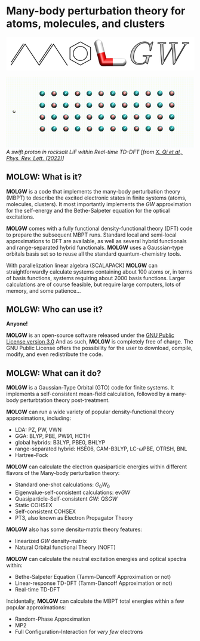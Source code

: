 # Many-body perturbation theory for atoms, molecules, and clusters

![MOLGW](img/molgw.png)

![proton_in_lif](img/lif_channel_ACQZ_translucent.gif)
*A swift proton in rocksalt LiF within Real-time TD-DFT [from [X. Qi et al., Phys. Rev. Lett. (2022)](http://dx.doi.org/10.1103/PhysRevLett.128.043401)]*


## MOLGW: What is it?

**MOLGW**
is a code that implements the many-body perturbation theory (MBPT) to describe the excited electronic states in finite systems (atoms, molecules, clusters).
It most importantly implements the $GW$ approximation for the self-energy and the Bethe-Salpeter equation for the optical excitations.

**MOLGW** comes with a fully functional density-functional theory (DFT) code to prepare the subsequent MBPT runs.
Standard local and semi-local approximations to DFT are available, as well as several hybrid functionals and range-separated hybrid functionals.
**MOLGW** uses a Gaussian-type orbitals basis set so to reuse all the standard quantum-chemistry tools.

With parallelization linear algebra (SCALAPACK)
**MOLGW**
can straightforwardly calculate systems containing about 100 atoms
or, in terms of basis functions, systems requiring about 2000 basis functions.
Larger calculations are of course feasible, but require large computers, lots of memory, and some patience...



## MOLGW: Who can use it?

**Anyone!**

**MOLGW** is an open-source software released under the [GNU Public License version 3.0](http://www.gnu.org/licenses/gpl.html)
And as such, **MOLGW** is completely free of charge. 
The GNU Public License offers the possibility for the user to download, compile, modify, and even redistribute the code.



## MOLGW: What can it do?


**MOLGW** is a Gaussian-Type Orbital (GTO) code for finite systems.
It implements a self-consistent mean-field calculation, followed by a many-body perturbtation theory post-treatment.

**MOLGW** can run a wide variety of popular density-functional theory approximations, including:

- LDA: PZ, PW, VWN
- GGA: BLYP, PBE, PW91, HCTH
- global hybrids: B3LYP, PBE0, BHLYP
- range-separated hybrid: HSE06, CAM-B3LYP, LC-$\omega$PBE, OTRSH, BNL
- Hartree-Fock

**MOLGW** can calculate the electron quasiparticle energies within different flavors of the Many-body perturbation theory:

- Standard one-shot calculations: $G_0W_0$
- Eigenvalue-self-consistent calculations: ev$GW$
- Quasiparticle-Self-consistent $GW$: QS$GW$
- Static COHSEX
- Self-consistent COHSEX
- PT3, also known as Electron Propagator Theory


**MOLGW** also has some densitu-matrix theory features:

- linearized $GW$ density-matrix
- Natural Orbital functional Theory (NOFT)


**MOLGW** can calculate the neutral excitation energies and optical spectra within:

- Bethe-Salpeter Equation (Tamm-Dancoff Approximation or not)
- Linear-response TD-DFT (Tamm-Dancoff Approximation or not)
- Real-time TD-DFT

Incidentally, **MOLGW** can calculate the MBPT total energies within a few popular approximations:

- Random-Phase Approximation
- MP2
- Full Configuration-Interaction for *very few* electrons


